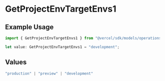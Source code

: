 # GetProjectEnvTargetEnvs1

## Example Usage

```typescript
import { GetProjectEnvTargetEnvs1 } from "@vercel/sdk/models/operations/getprojectenv.js";

let value: GetProjectEnvTargetEnvs1 = "development";
```

## Values

```typescript
"production" | "preview" | "development"
```